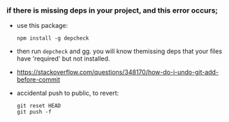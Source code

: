### if there is missing deps in your project, and this error occurs; 
- use this package:<br> 
    ```
    npm install -g depcheck
    ```
- then run `depcheck` and gg. you will know themissing deps that your files have 'required' but not installed. 

- https://stackoverflow.com/questions/348170/how-do-i-undo-git-add-before-commit

- accidental push to public, to revert: 
    ```git
    git reset HEAD
    git push -f 
    ```